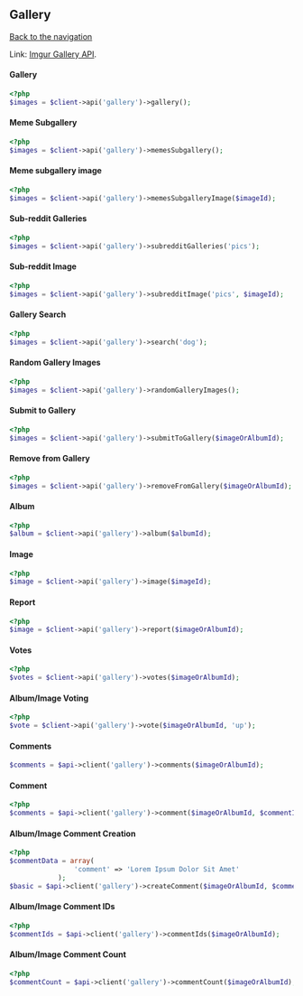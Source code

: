 ## Gallery
[Back to the navigation](index.md)

Link: [Imgur Gallery API](https://api.imgur.com/endpoints/gallery).

#### Gallery
```php
<?php
$images = $client->api('gallery')->gallery();
```

#### Meme Subgallery
```php
<?php
$images = $client->api('gallery')->memesSubgallery();
```

#### Meme subgallery image
```php
<?php
$images = $client->api('gallery')->memesSubgalleryImage($imageId);
```

#### Sub-reddit Galleries
```php
<?php
$images = $client->api('gallery')->subredditGalleries('pics');
```

#### Sub-reddit Image
```php
<?php
$images = $client->api('gallery')->subredditImage('pics', $imageId);
```

#### Gallery Search
```php
<?php
$images = $client->api('gallery')->search('dog');
```

#### Random Gallery Images
```php
<?php
$images = $client->api('gallery')->randomGalleryImages();
```

#### Submit to Gallery
```php
<?php
$images = $client->api('gallery')->submitToGallery($imageOrAlbumId);
```

#### Remove from Gallery
```php
<?php
$images = $client->api('gallery')->removeFromGallery($imageOrAlbumId);
```

#### Album
```php
<?php
$album = $client->api('gallery')->album($albumId);
```

#### Image
```php
<?php
$image = $client->api('gallery')->image($imageId);
```

#### Report
```php
<?php
$image = $client->api('gallery')->report($imageOrAlbumId);
```

#### Votes
```php
<?php
$votes = $client->api('gallery')->votes($imageOrAlbumId);
```

#### Album/Image Voting
```php
<?php
$vote = $client->api('gallery')->vote($imageOrAlbumId, 'up');
```

#### Comments
```php
$comments = $api->client('gallery')->comments($imageOrAlbumId);
```

#### Comment
```php
<?php
$comments = $api->client('gallery')->comment($imageOrAlbumId, $commentId);
```

#### Album/Image Comment Creation
```php
<?php
$commentData = array(
                'comment' => 'Lorem Ipsum Dolor Sit Amet'
            );
$basic = $api->client('gallery')->createComment($imageOrAlbumId, $commentData);
```

#### Album/Image Comment IDs
```php
<?php
$commentIds = $api->client('gallery')->commentIds($imageOrAlbumId);
```

#### Album/Image Comment Count
```php
<?php
$commentCount = $api->client('gallery')->commentCount($imageOrAlbumId);
```